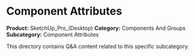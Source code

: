 # Component Attributes

**Product:** SketchUp_Pro_(Desktop)
**Category:** Components And Groups
**Subcategory:** Component Attributes

This directory contains Q&A content related to this specific subcategory.
